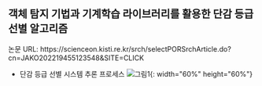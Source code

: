 <h2>객체 탐지 기법과 기계학습 라이브러리를 활용한 단감 등급 선별 알고리즘</h2>
논문 URL: https://scienceon.kisti.re.kr/srch/selectPORSrchArticle.do?cn=JAKO202219455123548&SITE=CLICK

* 단감 등급 선별 시스템 추론 프로세스
![그림1](https://user-images.githubusercontent.com/39451858/206441593-841dc01c-9491-44af-ab3a-874120a3026e.png){: width="60%" height="60%"}
